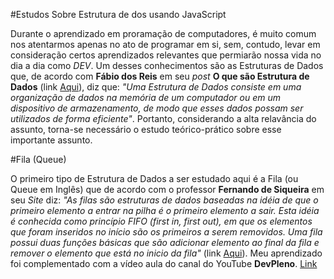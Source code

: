 #Estudos Sobre Estrutura de dos usando JavaScript

Durante o aprendizado em proramação de computadores, é muito comum nos atentarmos apenas no ato de programar em si, sem, contudo, levar em consideração certos aprendizados relevantes que permiarão nossa vida no dia a dia como <i>DEV</i>. Um desses conhecimentos são as Estruturas de Dados que, de acordo com <b>Fábio dos Reis</b> em seu <i>post</i> <b>O que são Estrutura de Dados</b> (link <a href="http://www.bosontreinamentos.com.br/estruturas-de-dados/estruturas-de-dados/"> Aqui</a>), diz que: <i>"Uma Estrutura de Dados consiste em uma organização de dados na memória de um computador ou em um dispositivo de armazenamento, de modo que esses dados possam ser utilizados de forma eficiente"</i>. Portanto, considerando a alta relavância do assunto, torna-se necessário o estudo teórico-prático sobre esse importante assunto.

#Fila (Queue)

O primeiro tipo de Estrutura de Dados a ser estudado aqui é a Fila (ou Queue em Inglês) que de acordo com o professor <b>Fernando de Siqueira</b> em seu <i>Site</i> diz: <i>"As filas são estruturas de dados baseadas na idéia de que o primeiro elemento a entrar na pilha é o primeiro elemento a sair. Esta idéia é conhecida como princípio FIFO (first in, first out), em que os elementos que foram inseridos no início são os primeiros a serem removidos. Uma fila possui duas funções básicas que são adicionar elemento ao final da fila e remover o elemento que está no inicio da fila"</i> (link <a href="https://sites.google.com/site/proffdesiqueiraed/aulas/aula-1---introducao-a-estrutura-de-dados">Aqui</a>). Meu aprendizado foi complementado com a vídeo aula do canal do YouTube <b>DevPleno</b>. <a href="https://www.youtube.com/watch?v=skJE3zpaj_M&t=378s">Link</a>